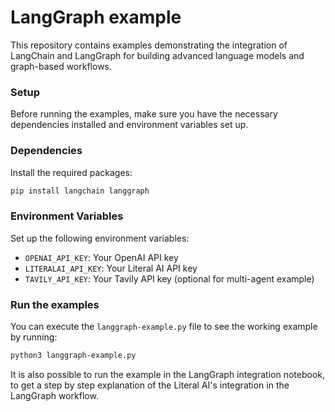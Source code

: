 # LangGraph example

This repository contains examples demonstrating the integration of LangChain and LangGraph for building advanced language models and graph-based workflows.

### Setup

Before running the examples, make sure you have the necessary dependencies installed and environment variables set up.

### Dependencies

Install the required packages:

```bash
pip install langchain langgraph
```

### Environment Variables

Set up the following environment variables:

- `OPENAI_API_KEY`: Your OpenAI API key
- `LITERALAI_API_KEY`: Your Literal AI API key
- `TAVILY_API_KEY`: Your Tavily API key (optional for multi-agent example)

### Run the examples

You can execute the `langgraph-example.py` file to see the working example by running:

```bash
python3 langgraph-example.py
```

It is also possible to run the example in the LangGraph integration notebook, to get a step by step explanation of the Literal AI's integration in the LangGraph workflow.
